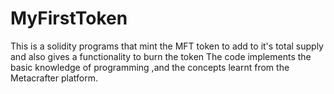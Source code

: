 # MyFirstToken

This is a solidity programs that mint the MFT token to add to it's total supply and also gives a functionality to burn the token
The code implements the basic knowledge of programming ,and the concepts learnt from the Metacrafter platform.
